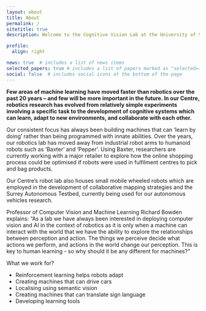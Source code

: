 ```yaml
---
layout: about
title: About
permalink: /
sitetitle: true
description: Welcome to the Cognitive Vision Lab at the University of Surrey

profile:
  align: right   

news: true  # includes a list of news items
selected_papers: true # includes a list of papers marked as "selected={true}"
social: false  # includes social icons at the bottom of the page
---
```


**Few areas of machine learning have moved faster than robotics over the past 20 years – and few will be more important in the future. In our Centre, robotics research has evolved from relatively simple experiments involving a specific task to the development of cognitive systems which can learn, adapt to new environments, and collaborate with each other.**

Our consistent focus has always been building machines that can ‘learn by doing’ rather than being programmed with innate abilities. Over the years, our robotics lab has moved away from industrial robot arms to humanoid robots such as ‘Baxter’ and ‘Pepper’. Using Baxter, researchers are currently working with a major retailer to explore how the online shopping process could be optimised if robots were used in fulfilment centres to pick and bag products.

Our Centre’s robot lab also houses small mobile wheeled robots which are employed in the development of collaborative mapping strategies and the Surrey Autonomous Testbed, currently being used for our autonomous vehicles research. 

Professor of Computer Vision and Machine Learning Richard Bowden explains: “As a lab we have always been interested in deploying computer vision and AI in the context of robotics as it is only when a machine can interact with the world that we have the ability to explore the relationships between perception and action. The things we perceive decide what actions we perform, and actions in the world change our perception. This is key to human learning - so why should it be any different for machines?”

What we work for?
- Reinforcement learning helps robots adapt
- Creating machines that can drive cars
- Localising using semantic vision
- Creating machines that can translate sign language
- Developing learning tools